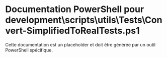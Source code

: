 # Documentation PowerShell pour development\scripts\utils\Tests\Convert-SimplifiedToRealTests.ps1

Cette documentation est un placeholder et doit être générée par un outil PowerShell spécifique.
